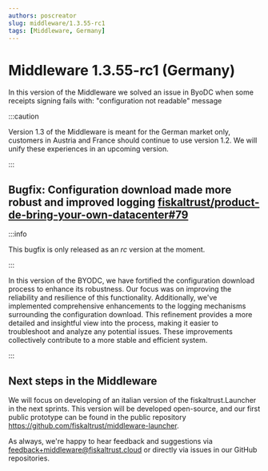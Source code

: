 ```yaml
---
authors: poscreator
slug: middleware/1.3.55-rc1
tags: [Middleware, Germany]
---
```


# Middleware 1.3.55-rc1 (Germany)
In this version of the Middleware we solved an issue in ByoDC when some receipts signing fails with: "configuration not readable" message
<!--truncate-->

:::caution

Version 1.3 of the Middleware is meant for the German market only, customers in Austria and France should continue to use version 1.2. We will unify these experiences in an upcoming version.

:::

## Bugfix: Configuration download  made more robust and improved logging [fiskaltrust/product-de-bring-your-own-datacenter#79](https://github.com/fiskaltrust/product-de-bring-your-own-datacenter/issues/79)

:::info

This bugfix is only released as an *rc* version at the moment.

:::

In this version of the BYODC, we have fortified the configuration download process to enhance its robustness. Our focus was on improving the reliability and resilience of this functionality. Additionally, we've implemented comprehensive enhancements to the logging mechanisms surrounding the configuration download. This refinement provides a more detailed and insightful view into the process, making it easier to troubleshoot and analyze any potential issues. These improvements collectively contribute to a more stable and efficient system.


:::

## Next steps in the Middleware
We will focus on developing of an italian version of the fiskaltrust.Launcher in the next sprints.
This version will be developed open-source, and our first public prototype can be found in the public repository https://github.com/fiskaltrust/middleware-launcher.

As always, we're happy to hear feedback and suggestions via [feedback+middleware@fiskaltrust.cloud](mailto:feedback+middleware@fiskaltrust.cloud) or directly via issues in our GitHub repositories.




